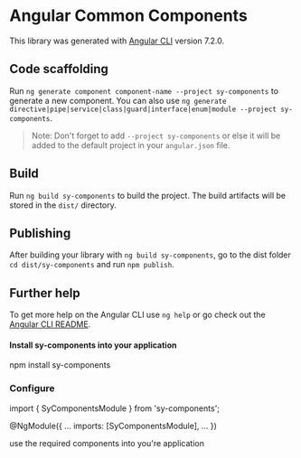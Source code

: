 # Angular Common Components

This library was generated with [Angular CLI](https://github.com/angular/angular-cli) version 7.2.0.

## Code scaffolding

Run `ng generate component component-name --project sy-components` to generate a new component. You can also use `ng generate directive|pipe|service|class|guard|interface|enum|module --project sy-components`.
> Note: Don't forget to add `--project sy-components` or else it will be added to the default project in your `angular.json` file. 

## Build

Run `ng build sy-components` to build the project. The build artifacts will be stored in the `dist/` directory.

## Publishing

After building your library with `ng build sy-components`, go to the dist folder `cd dist/sy-components` and run `npm publish`.

## Further help

To get more help on the Angular CLI use `ng help` or go check out the [Angular CLI README](https://github.com/angular/angular-cli/blob/master/README.md).

<h4>Install sy-components into your application</h4>
 
npm install sy-components

<h3>Configure</h3>

import { SyComponentsModule } from 'sy-components';

@NgModule({
  ...
  imports: [SyComponentsModule],
  ...
})

use the required components into you're application